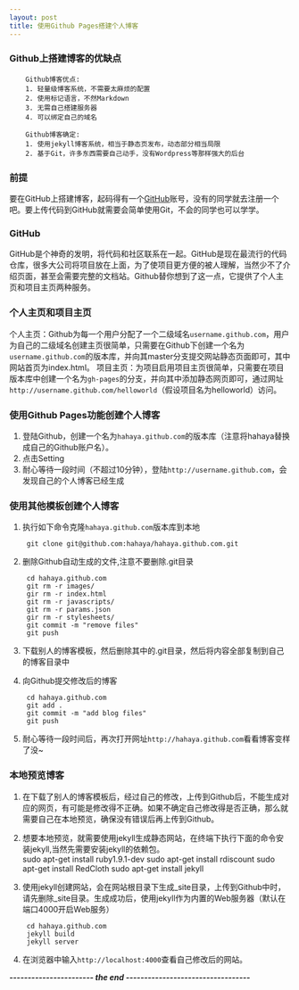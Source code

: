 ```yaml
---
layout: post
title: 使用Github Pages搭建个人博客
---
```


### Github上搭建博客的优缺点 ###
		Github博客优点:
		1. 轻量级博客系统，不需要太麻烦的配置
		2. 使用标记语言，不然Markdown
		3. 无需自己搭建服务器
		4. 可以绑定自己的域名
		
		Github博客确定:
		1. 使用jekyll博客系统，相当于静态页发布，动态部分相当局限
		2. 基于Git，许多东西需要自己动手，没有Wordpress等那样强大的后台
		

### 前提 ###
要在GitHub上搭建博客，起码得有一个[GitHub](https://github.com)账号，没有的同学就去注册一个吧。要上传代码到GitHub就需要会简单使用Git，不会的同学也可以学学。

### GitHub ###
GitHub是个神奇的发明，将代码和社区联系在一起。GitHub是现在最流行的代码仓库，很多大公司将项目放在上面，为了使项目更方便的被人理解，当然少不了介绍页面，甚至会需要完整的文档站。Github替你想到了这一点，它提供了个人主页和项目主页两种服务。  

### 个人主页和项目主页 ###
个人主页：Github为每一个用户分配了一个二级域名`username.github.com`，用户为自己的二级域名创建主页很简单，只需要在Github下创建一个名为`username.github.com`的版本库，并向其master分支提交网站静态页面即可，其中网站首页为index.html。
项目主页：为项目启用项目主页很简单，只需要在项目版本库中创建一个名为`gh-pages`的分支，并向其中添加静态网页即可，通过网址`http://username.github.com/helloworld`（假设项目名为helloworld）访问。  


### 使用Github Pages功能创建个人博客
1. 登陆Github，创建一个名为`hahaya.github.com`的版本库（注意将hahaya替换成自己的Github账户名）。
2. 点击Setting
3. 耐心等待一段时间（不超过10分钟），登陆`http://username.github.com`，会发现自己的个人博客已经生成


### 使用其他模板创建个人博客 ###
1. 执行如下命令克隆`hahaya.github.com`版本库到本地  

		git clone git@github.com:hahaya/hahaya.github.com.git
2. 删除Github自动生成的文件,注意不要删除.git目录  

		cd hahaya.github.com		
		git rm -r images/
		gir rm -r index.html
		git rm -r javascripts/
		git rm -r params.json
		gir rm -r stylesheets/
		git commit -m "remove files"
		git push  
3. 下载别人的博客模板，然后删除其中的.git目录，然后将内容全部复制到自己的博客目录中  

4. 向Github提交修改后的博客  
		
		cd hahaya.github.com
		git add .
		git commit -m "add blog files"
		git push

5. 耐心等待一段时间后，再次打开网址`http://hahaya.github.com`看看博客变样了没~

### 本地预览博客 ###
1. 在下载了别人的博客模板后，经过自己的修改，上传到Github后，不能生成对应的网页，有可能是修改得不正确。如果不确定自己修改得是否正确，那么就需要自己在本地预览，确保没有错误后再上传到Github。  

2. 想要本地预览，就需要使用jekyll生成静态网站，在终端下执行下面的命令安装jekyll,当然先需要安装jekyll的依赖包。  
		sudo apt-get install ruby1.9.1-dev
		sudo apt-get install rdiscount
		sudo apt-get install RedCloth
		sudo apt-get install jekyll

3. 使用jekyll创建网站，会在网站根目录下生成_site目录，上传到Github中时，请先删除_site目录。生成成功后，使用jekyll作为内置的Web服务器（默认在端口4000开启Web服务）

		cd hahaya.github.com
		jekyll build	
		jekyll server

4. 在浏览器中输入`http://localhost:4000`查看自己修改后的网站。


***----------------------- the end ----------------------------------***
